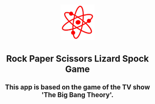 <p align="center" dir="auto">
<a rel="noopener noreferrer" href="https://github.com/esthevlana/rock_paper_scissor_lizard_spock_game" target="_blank">
<img src="./public/docs/assets/bbt_atom.png" width="110" style="max-width: 100%;"> </a> </p>
<h1 align="center" dir="auto"><strong>Rock Paper Scissors Lizard Spock Game</strong></h1>
<h2 align="center" dir="auto">This app is based on the game of the TV show 'The Big Bang Theory'.</h2>
